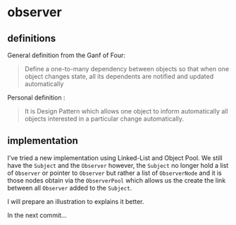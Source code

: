 # observer

## definitions

General definition from the Ganf of Four: 

> Define a one-to-many dependency between objects so that when
> one object changes state, all its dependents are notified and updated automatically

Personal definition :  

> It is Design Pattern which allows one object to inform automatically all 
> objects interested in a particular change automatically.

## implementation

I've tried a new implementation using Linked-List and Object Pool.
We still have the ```Subject``` and the ```Observer``` however, the ```Subject``` no longer
hold a list of ```Observer``` or pointer to ```Observer``` but rather a list of ```ObserverNode```
and it is those nodes obtain via the ```ObserverPool``` which allows us the create the link between all
```Observer``` added to the ```Subject```.

I will prepare an illustration to explains it better.

In the next commit...

